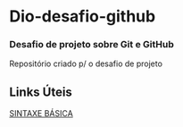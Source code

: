 # Dio-desafio-github
### Desafio de projeto sobre Git e GitHub

Repositório criado p/ o desafio de projeto

## Links Úteis
[SINTAXE BÁSICA](https://www.markdownguide.org/basic-syntax/)

